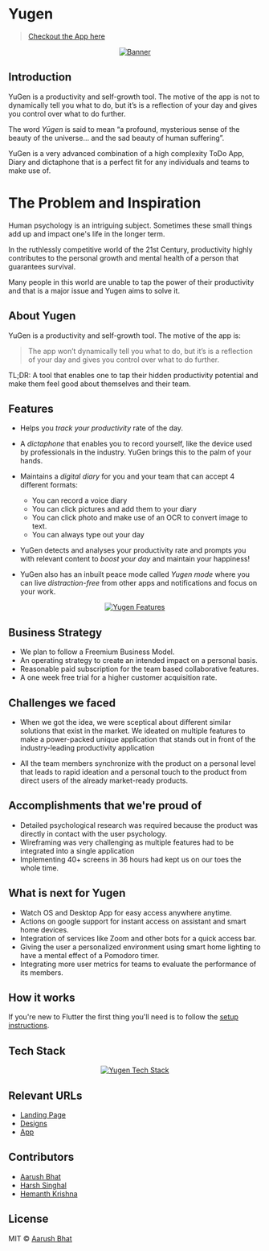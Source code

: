 # Yugen

> [Checkout the App here](https://github.com/DarthBenro008/yugen/)

<p align="center">
<a href="https://yugen.vercel.app/">
<img img src="https://i.ibb.co/fnz7V5f/Banner.png" alt="Banner"/>
</a>
</p>

## Introduction

YuGen is a productivity and self-growth tool. The motive of the app is not to dynamically tell you what to do, but it’s is a reflection of your day and gives you control over what to do further.

The word _Yūgen_ is said to mean “a profound, mysterious sense of the beauty of the universe… and the sad beauty of human suffering”.

YuGen is a very advanced combination of a high complexity ToDo App, Diary and dictaphone that is a perfect fit for any individuals and teams to make use of.

# The Problem and Inspiration

Human psychology is an intriguing subject. Sometimes these small things add up and impact one's life in the longer term.

In the ruthlessly competitive world of the 21st Century, productivity highly contributes to the personal growth and mental health of a person that guarantees survival.

Many people in this world are unable to tap the power of their productivity and that is a major issue and Yugen aims to solve it.

## About Yugen

YuGen is a productivity and self-growth tool. The motive of the app is:

> The app won’t dynamically tell you what to do, but it’s is a reflection of your day and gives you control over what to do further.

TL;DR: A tool that enables one to tap their hidden productivity potential and make them feel good about themselves and their team.

## Features

- Helps you _track your productivity_ rate of the day.

- A _dictaphone_ that enables you to record yourself, like the device used by professionals in the industry. YuGen brings this to the palm of your hands.

- Maintains a _digital diary_ for you and your team that can accept 4 different formats:

  - You can record a voice diary
  - You can click pictures and add them to your diary
  - You can click photo and make use of an OCR to convert image to text.
  - You can always type out your day

- YuGen detects and analyses your productivity rate and prompts you with relevant content to _boost your day_ and maintain your happiness!

- YuGen also has an inbuilt peace mode called _Yugen mode_ where you can live _distraction-free_ from other apps and notifications and focus on your work.

<p align="center">
<a href="https://yugen.vercel.app/">
<img src="https://i.ibb.co/fDXYGmx/features.png" alt="Yugen Features"/>
</a>
</p>

## Business Strategy

- We plan to follow a Freemium Business Model.
- An operating strategy to create an intended impact on a personal basis.
- Reasonable paid subscription for the team based collaborative features.
- A one week free trial for a higher customer acquisition rate.

## Challenges we faced

- When we got the idea, we were sceptical about different similar solutions that exist in the market. We ideated on multiple features to make a power-packed unique application that stands out in front of the industry-leading productivity application

- All the team members synchronize with the product on a personal level that leads to rapid ideation and a personal touch to the product from direct users of the already market-ready products.

## Accomplishments that we're proud of

- Detailed psychological research was required because the product was directly in contact with the user psychology.
- Wireframing was very challenging as multiple features had to be integrated into a single application
- Implementing 40+ screens in 36 hours had kept us on our toes the whole time.

## What is next for Yugen

- Watch OS and Desktop App for easy access anywhere anytime.
- Actions on google support for instant access on assistant and smart home devices.
- Integration of services like Zoom and other bots for a quick access bar.
- Giving the user a personalized environment using smart home lighting to have a mental effect of a Pomodoro timer.
- Integrating more user metrics for teams to evaluate the performance of its members.

## How it works

If you're new to Flutter the first thing you'll need is to follow the [setup instructions](https://flutter.dev/docs/get-started/install).

## Tech Stack

<p align="center">
<a href="https://yugen.vercel.app/">
<img src="https://i.ibb.co/tJKwX7S/techstack.png" alt="Yugen Tech Stack"/>
</a>
</p>

## Relevant URLs

- [Landing Page](https://yugen.vercel.app/)
- [Designs](https://www.figma.com/file/ZaNKgJV3gAV4gq8sK3QRNL/Yugen?node-id=42%3A23967)
- [App](https://app.dummylink.tk)

## Contributors

- [Aarush Bhat](https://github.com/r-ush)
- [Harsh Singhal](https://github.com/hsrambo07)
- [Hemanth Krishna](https://github.com/DarthBenro008)

## License

MIT &copy; [Aarush Bhat](https://github.com/r-ush/yugen-landing/blob/master/LICENSE)
